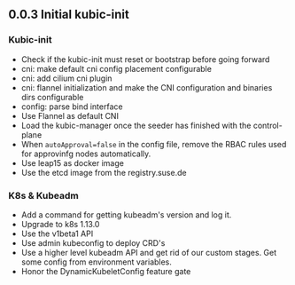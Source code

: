 
## 0.0.3 Initial kubic-init
### Kubic-init
- Check if the kubic-init must reset or bootstrap before going forward
- cni: make default cni config placement configurable
- cni: add cilium cni plugin
- cni: flannel initialization and make the CNI configuration and binaries dirs configurable
- config: parse bind interface
- Use Flannel as default CNI
- Load the kubic-manager once the seeder has finished with the control-plane
- When `autoApproval=false` in the config file, remove the RBAC rules used for approvinfg nodes automatically.
- Use leap15 as docker image
- Use the etcd image from the registry.suse.de

### K8s & Kubeadm
- Add a command for getting kubeadm's version and log it.
- Upgrade to k8s 1.13.0
- Use the v1beta1 API
- Use admin kubeconfig to deploy CRD's
- Use a higher level kubeadm API and get rid of our custom stages. Get some config from environment variables.      
- Honor the DynamicKubeletConfig feature gate
